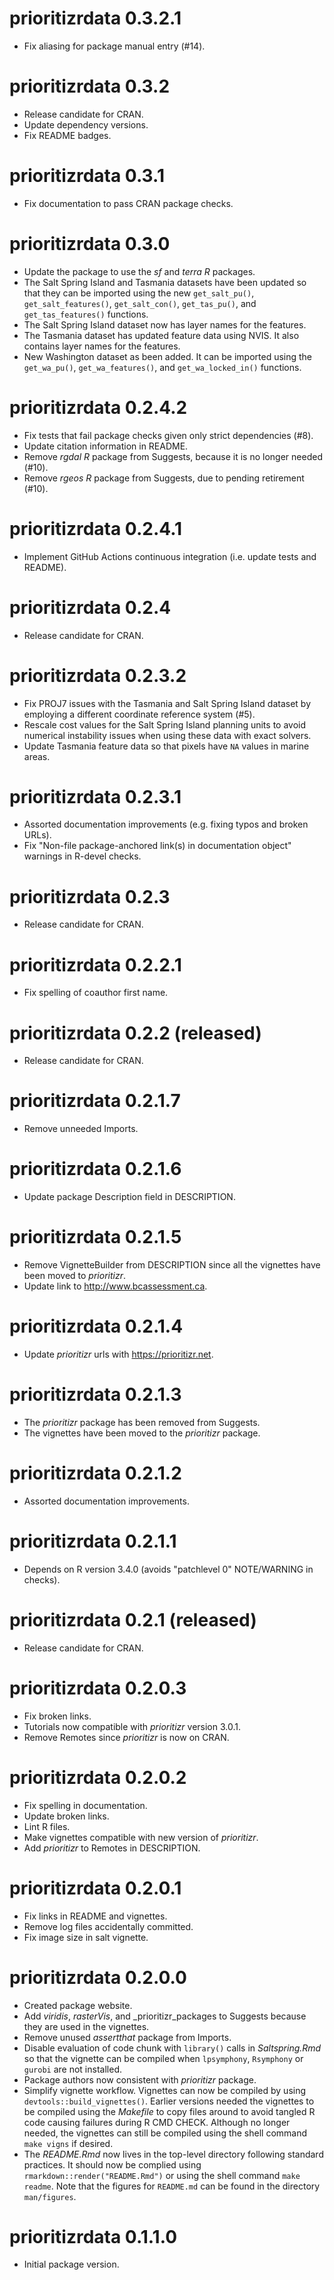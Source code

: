 # prioritizrdata 0.3.2.1

- Fix aliasing for package manual entry (#14).

# prioritizrdata 0.3.2

- Release candidate for CRAN.
- Update dependency versions.
- Fix README badges.

# prioritizrdata 0.3.1

- Fix documentation to pass CRAN package checks.

# prioritizrdata 0.3.0

- Update the package to use the _sf_ and _terra R_ packages.
- The Salt Spring Island and Tasmania datasets have been updated so
  that they can be imported using the new `get_salt_pu()`,
  `get_salt_features()`, `get_salt_con()`, `get_tas_pu()`, and
  `get_tas_features()` functions.
- The Salt Spring Island dataset now has layer names for the features.
- The Tasmania dataset has updated feature data using NVIS. It also
  contains layer names for the features.
- New Washington dataset as been added. It can be imported using the
  `get_wa_pu()`, `get_wa_features()`, and `get_wa_locked_in()` functions.

# prioritizrdata 0.2.4.2

- Fix tests that fail package checks given only strict dependencies (#8).
- Update citation information in README.
- Remove _rgdal R_ package from Suggests, because it is no longer needed (#10).
- Remove _rgeos R_ package from Suggests, due to pending retirement (#10).

# prioritizrdata 0.2.4.1

- Implement GitHub Actions continuous integration (i.e. update tests
  and README).

# prioritizrdata 0.2.4

- Release candidate for CRAN.

# prioritizrdata 0.2.3.2

- Fix PROJ7 issues with the Tasmania and Salt Spring Island dataset by
  employing a different coordinate reference system (#5).
- Rescale cost values for the Salt Spring Island planning units to avoid
  numerical instability issues when using these data with exact solvers.
- Update Tasmania feature data so that pixels have `NA` values in marine areas.

# prioritizrdata 0.2.3.1

- Assorted documentation improvements (e.g. fixing typos and broken URLs).
- Fix "Non-file package-anchored link(s) in documentation object" warnings
  in R-devel checks.

# prioritizrdata 0.2.3

- Release candidate for CRAN.

# prioritizrdata 0.2.2.1

- Fix spelling of coauthor first name.

# prioritizrdata 0.2.2 (released)

- Release candidate for CRAN.

# prioritizrdata 0.2.1.7

- Remove unneeded Imports.

# prioritizrdata 0.2.1.6

- Update package Description field in DESCRIPTION.

# prioritizrdata 0.2.1.5

- Remove VignetteBuilder from DESCRIPTION since all the vignettes have been
  moved to _prioritizr_.
- Update link to http://www.bcassessment.ca.

# prioritizrdata 0.2.1.4

- Update _prioritizr_ urls with https://prioritizr.net.

# prioritizrdata 0.2.1.3

- The _prioritizr_ package has been removed from Suggests.
- The vignettes have been moved to the _prioritizr_ package.

# prioritizrdata 0.2.1.2

- Assorted documentation improvements.

# prioritizrdata 0.2.1.1

- Depends on R version 3.4.0 (avoids "patchlevel 0" NOTE/WARNING in checks).

# prioritizrdata 0.2.1 (released)

- Release candidate for CRAN.

# prioritizrdata 0.2.0.3

- Fix broken links.
- Tutorials now compatible with _prioritizr_ version 3.0.1.
- Remove Remotes since _prioritizr_ is now on CRAN.

# prioritizrdata 0.2.0.2

- Fix spelling in documentation.
- Update broken links.
- Lint R files.
- Make vignettes compatible with new version of _prioritizr_.
- Add _prioritizr_ to Remotes in DESCRIPTION.

# prioritizrdata 0.2.0.1

- Fix links in README and vignettes.
- Remove log files accidentally committed.
- Fix image size in salt vignette.

# prioritizrdata 0.2.0.0

- Created package website.
- Add _viridis_, _rasterVis_, and _prioritizr_packages to Suggests because they
  are used in the vignettes.
- Remove unused _assertthat_ package from Imports.
- Disable evaluation of code chunk with `library()` calls in _Saltspring.Rmd_
  so that the vignette can be compiled when `lpsymphony`, `Rsymphony` or
  `gurobi` are not installed.
- Package authors now consistent with _prioritizr_ package.
- Simplify vignette workflow. Vignettes can now be compiled by using
  `devtools::build_vignettes()`. Earlier versions needed the vignettes to be
  compiled using the _Makefile_ to copy files around to avoid tangled R code
  causing failures during R CMD CHECK. Although no longer needed, the vignettes
  can still be compiled using the shell command `make vigns` if
  desired.
- The _README.Rmd_ now lives in the top-level directory following standard
  practices. It should now be complied using `rmarkdown::render("README.Rmd")`
  or using the shell command `make readme`. Note that the figures for
  `README.md` can be found in the directory `man/figures`.

# prioritizrdata 0.1.1.0

- Initial package version.
